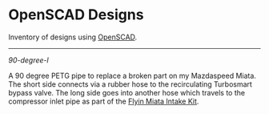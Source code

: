 # OpenSCAD Designs

Inventory of designs using [OpenSCAD](https://openscad.org/).

------

_90-degree-l_

A 90 degree PETG pipe to replace a broken part on my Mazdaspeed Miata. The short side connects via a rubber hose to the recirculating Turbosmart bypass valve. The long side goes into another hose which travels to the compressor inlet pipe as part of the [Flyin Miata Intake Kit](https://www.flyinmiata.com/mazdaspeed-complete-intake.html).
